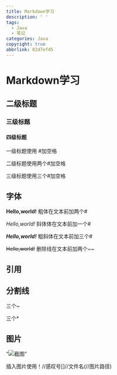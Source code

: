 ```yaml
---
title: Markdown学习
description: ' '
tags:
  - Java
  - 笔记
categories: Java
copyright: true
abbrlink: 82d7ef45
---
```


# Markdown学习

## 二级标题  

### 三级标题

#### 四级标题

一级标题使用 #加空格

二级标题使用两个#加空格

三级标题使用三个#加空格



## 字体

**Hello,world!**  粗体在文本前加两个#

*Hello,world!*   	斜体体在文本前加一个#

***Hello,world!***	粗斜体在文本前加三个#

~~Hello,world!~~	删除线在文本前加两个~~





## 引用

 

## 分割线

三个~

三个*



## 图片

“![截图]()”

插入图片使用！//感叹号[]//文件名(//图片路径)